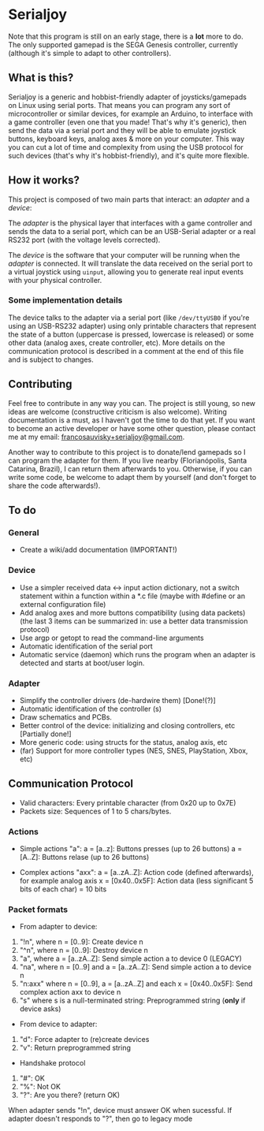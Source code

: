 # Serialjoy

Note that this program is still on an early stage, there is a **lot** more to do. The only supported gamepad is the SEGA Genesis controller, currently (although it's simple to adapt to other controllers).

## What is this?

Serialjoy is a generic and hobbist-friendly adapter of joysticks/gamepads on Linux using serial ports. That means you can program any sort of microcontroller or similar devices, for example an Arduino, to interface with a game controller (even one that you made! That's why it's generic), then send the data via a serial port and they will be able to emulate joystick buttons, keyboard keys, analog axes & more on your computer. This way you can cut a lot of time and complexity from using the USB protocol for such devices (that's why it's hobbist-friendly), and it's quite more flexible.

## How it works?

This project is composed of two main parts that interact: an *adapter* and a *device*:

The *adapter* is the physical layer that interfaces with a game controller and sends the data to a serial port, which can be an USB-Serial adapter or a real RS232 port (with the voltage levels corrected).

The *device* is the software that your computer will be running when the *adapter* is connected. It will translate the data received on the serial port to a virtual joystick using `uinput`, allowing you to generate real input events with your physical controller.

### Some implementation details

The device talks to the adapter via a serial port (like `/dev/ttyUSB0` if you're using an USB-RS232 adapter) using only printable characters that represent the state of a button (uppercase is pressed, lowercase is released) or some other data (analog axes, create controller, etc). More details on the communication protocol is described in a comment at the end of this file and is subject to changes.

## Contributing

Feel free to contribute in any way you can. The project is still young, so new ideas are welcome (constructive criticism is also welcome). Writing documentation is a must, as I haven't got the time to do that yet. If you want to become an active developer or have some other question, please contact me at my email: [francosauvisky+serialjoy@gmail.com](mailto:francosauvisky+serialjoy@gmail.com).

Another way to contribute to this project is to donate/lend gamepads so I can program the adapter for them. If you live nearby (Florianópolis, Santa Catarina, Brazil), I can return them afterwards to you. Otherwise, if you can write some code, be welcome to adapt them by yourself (and don't forget to share the code afterwards!).

## To do

### General

- Create a wiki/add documentation (IMPORTANT!)

### Device

- Use a simpler received data <-> input action dictionary, not a switch statement within a function within a *.c file (maybe with #define or an external configuration file)
- Add analog axes and more buttons compatibility (using data packets)
(the last 3 items can be summarized in: use a better data transmission protocol)
- Use argp or getopt to read the command-line arguments
- Automatic identification of the serial port
- Automatic service (daemon) which runs the program when an adapter is detected and starts at boot/user login.

### Adapter

- Simplify the controller drivers (de-hardwire them) [Done!(?)]
- Automatic identification of the controller (s)
- Draw schematics and PCBs.
- Better control of the device: initializing and closing controllers, etc [Partially done!]
- More generic code: using structs for the status, analog axis, etc
- (far) Support for more controller types (NES, SNES, PlayStation, Xbox, etc)

## Communication Protocol

- Valid characters: Every printable character (from 0x20 up to 0x7E)
- Packets size: Sequences of 1 to 5 chars/bytes.

### Actions

- Simple actions "a":
a = [a..z]: Buttons presses (up to 26 buttons)
a = [A..Z]: Buttons relase (up to 26 buttons)

- Complex actions "axx":
a = [a..zA..Z]: Action code (defined afterwards), for example analog axis
x = [0x40..0x5F]: Action data (less significant 5 bits of each char) = 10 bits

### Packet formats

- From adapter to device:
1. "!n", where n = [0..9]: Create device n
2. "^n", where n = [0..9]: Destroy device n
3. "a", where a = [a..zA..Z]: Send simple action a to device 0 (LEGACY)
4. "na", where n = [0..9] and a = [a..zA..Z]: Send simple action a to device n
5. "n:axx" where n = [0..9], a = [a..zA..Z] and each x = [0x40..0x5F]: Send complex action axx to device n
6. "s" where s is a null-terminated string: Preprogrammed string (**only** if device asks)

- From device to adapter:
1. "d": Force adapter to (re)create devices
2. "v": Return preprogrammed string

- Handshake protocol
1. "#": OK
2. "%": Not OK
3. "?": Are you there? (return OK)

When adapter sends "!n", device must answer OK when sucessful.
If adapter doesn't responds to "?", then go to legacy mode
